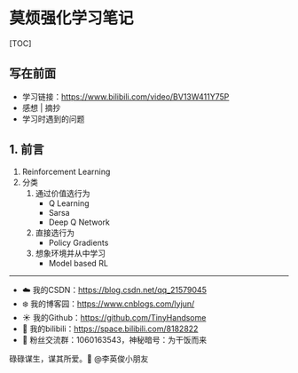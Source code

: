 # 莫烦强化学习笔记

[TOC]

## 写在前面

- 学习链接：https://www.bilibili.com/video/BV13W411Y75P
- 感想 | 摘抄
- 学习时遇到的问题

## 1. 前言

1. Reinforcement Learning
2. 分类
   1. 通过价值选行为
      - Q Learning
      - Sarsa
      - Deep Q Network
   2. 直接选行为
      - Policy Gradients
   3. 想象环境并从中学习
      - Model based RL






















------

- :cloud: 我的CSDN：https://blog.csdn.net/qq_21579045
- :snowflake: 我的博客园：https://www.cnblogs.com/lyjun/
- :sunny: 我的Github：https://github.com/TinyHandsome
- :rainbow: 我的bilibili：https://space.bilibili.com/8182822
- :penguin: 粉丝交流群：1060163543，神秘暗号：为干饭而来

碌碌谋生，谋其所爱。:ocean:              @李英俊小朋友

